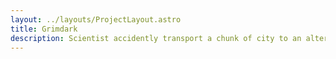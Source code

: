 ```yaml
---
layout: ../layouts/ProjectLayout.astro
title: Grimdark
description: Scientist accidently transport a chunk of city to an alternate timeline. They are stranded there.
---
```

